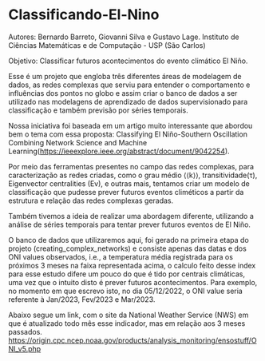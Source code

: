 # Classificando-El-Nino

Autores: Bernardo Barreto, Giovanni Silva e Gustavo Lage.
Instituto de Ciências Matemáticas e de Computação - USP (São Carlos)

Objetivo: Classificar futuros acontecimentos do evento climático El Niño.

Esse é um projeto que engloba três diferentes áreas de modelagem de dados, as redes complexas que serviu para entender o comportamento e influências dos pontos no globo e assim criar o banco de dados a ser utilizado nas modelagens de aprendizado de dados supervisionado para classificação e também previsão por séries temporais. 

Nossa iniciativa foi baseada em um artigo muito interessante que abordou bem o tema com essa proposta: Classifying El Niño-Southern Oscillation Combining Network Science and Machine Learning(https://ieeexplore.ieee.org/abstract/document/9042254).

Por meio das ferramentas presentes no campo das redes complexas, para caracterização as redes criadas, como o grau médio ⟨⟨k⟩⟩, transitividade(τ), Eigenvector centralities (Ev), e outras mais, tentamos criar um modelo de classificação que pudesse prever futuros eventos climéticos a partir da estrutura e relação das redes complexas geradas. 

Também tivemos a ideia de realizar uma abordagem diferente, utilizando a análise de séries temporais para tentar prever futuros eventos de El Niño.

O banco de dados que utilizaremos aqui, foi gerado na primeira etapa do projeto (creating_complex_networks) e consiste apenas das datas e dos ONI values observados, i.e., a temperatura média registrada para os próximos 3 meses na faixa representada acima, o calculo feito desse index para esse estudo difere um pouco do que é tido por centrais climáticas, uma vez que o intuito disto é prever futuros acontecimentos. Para exemplo, no momento em que escrevo isto, no dia 05/12/2022, o ONI value seria referente à Jan/2023, Fev/2023 e Mar/2023.

Abaixo segue um link, com o site da National Weather Service (NWS) em que é atualizado todo mês esse indicador, mas em relação aos 3 meses passados. https://origin.cpc.ncep.noaa.gov/products/analysis_monitoring/ensostuff/ONI_v5.php
